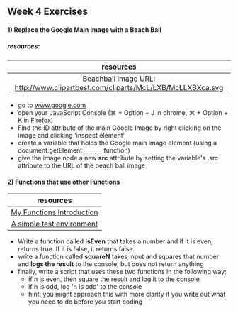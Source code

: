 ## Week 4 Exercises

#### 1) Replace the Google Main Image with a Beach Ball

##### resources: 
| resources |
|:-------------:|
| Beachball image URL: http://www.clipartbest.com/cliparts/McL/LXB/McLLXBXca.svg |

+ go to www.google.com
+ open your JavaScript Console (⌘ + Option + J in chrome, ⌘ + Option + K in Firefox)
+ Find the ID attribute of the main Google Image by right clicking on the image and clicking 'inspect element'
+ create a variable that holds the Google main image element (using a document.getElement_______ function)
+ give the image node a new **src** attribute by setting the variable's .src attribute to the URL of the beach ball image 

#### 2) Functions that use other Functions
| resources |
|:-------------:|
| [My Functions Introduction](https://github.com/jswithalex/BACE-Winter2015/blob/master/week4/functions.md) |
| [A simple test environment](https://github.com/jswithalex/BACE-Winter2015/tree/master/test_environment) |


+ Write a function called **isEven** that takes a number and if it is even, returns true. If it is false, it returns false.
+ write a function called **squareN** takes input and squares that number and **logs the result** to the console, but does not return anything
+ finally, write a script that uses these two functions in the following way:
  + if n is even, then square the result and log it to the console
  + if n is odd, log 'n is odd' to the console
  + hint: you might approach this with more clarity if you write out what you need to do before you start coding
